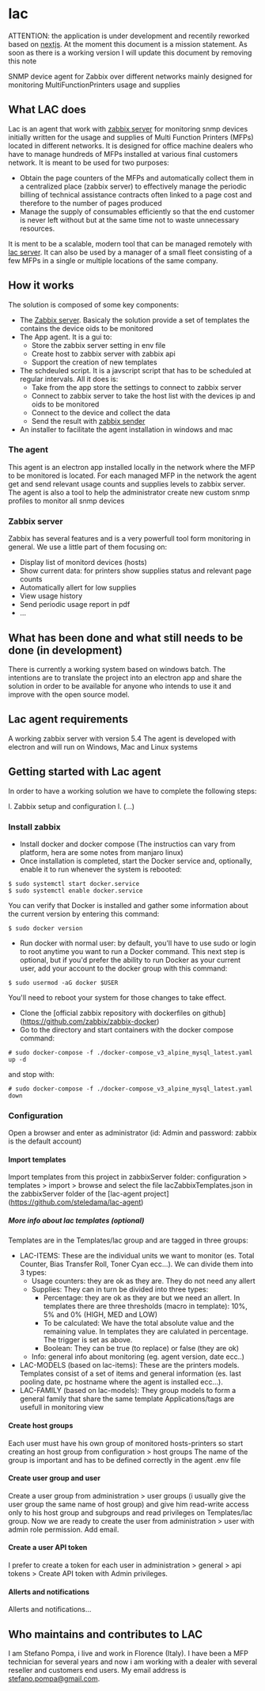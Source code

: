 # lac

ATTENTION: the application is under development and recentily reworked based on [nextjs](https://nextjs.org/). At the moment this document is a mission statement. As soon as there is a working version I will update this document by removing this note

SNMP device agent for Zabbix over different networks mainly designed for monitoring MultiFunctionPrinters usage and supplies

## What LAC does

Lac is an agent that work with [zabbix server](https://www.zabbix.com/) for monitoring snmp devices initially written for the usage and supplies of Multi Function Printers (MFPs) located in different networks. It is designed for office machine dealers who have to manage hundreds of MFPs installed at various final customers network. It is meant to be used for two purposes:

- Obtain the page counters of the MFPs and automatically collect them in a centralized place (zabbix server) to effectively manage the periodic billing of technical assistance contracts often linked to a page cost and therefore to the number of pages produced
- Manage the supply of consumables efficiently so that the end customer is never left without but at the same time not to waste unnecessary resources.

It is ment to be a scalable, modern tool that can be managed remotely with [lac server](https://github.com/steledama/lac). It can also be used by a manager of a small fleet consisting of a few MFPs in a single or multiple locations of the same company.

## How it works

The solution is composed of some key components:

- The [Zabbix server](https://www.zabbix.com/). Basicaly the solution provide a set of templates the contains the device oids to be monitored
- The App agent. It is a gui to:
  - Store the zabbix server setting in env file
  - Create host to zabbix server with zabbix api
  - Support the creation of new templates
- The schdeuled script. It is a javscript script that has to be scheduled at regular intervals. All it does is:
  - Take from the app store the settings to connect to zabbix server
  - Connect to zabbix server to take the host list with the devices ip and oids to be monitored
  - Connect to the device and collect the data
  - Send the result with [zabbix sender](https://www.zabbix.com/documentation/current/manual/concepts/sender)
- An installer to facilitate the agent installation in windows and mac

### The agent

This agent is an electron app installed locally in the network where the MFP to be monitored is located. For each managed MFP in the network the agent get and send relevant usage counts and supplies levels to zabbix server. The agent is also a tool to help the administrator create new custom snmp profiles to monitor all snmp devices

### Zabbix server

Zabbix has several features and is a very powerfull tool form monitoring in general. We use a little part of them focusing on:

- Display list of monitord devices (hosts)
- Show current data: for printers show supplies status and relevant page counts
- Automatically allert for low supplies
- View usage history
- Send periodic usage report in pdf
- ...

## What has been done and what still needs to be done (in development)

There is currently a working system based on windows batch.
The intentions are to translate the project into an electron app and share the solution in order to be available for anyone who intends to use it and improve with the open source model.

## Lac agent requirements

A working zabbix server with version 5.4
The agent is developed with electron and will run on Windows, Mac and Linux systems

## Getting started with Lac agent

In order to have a working solution we have to complete the following steps:

l. Zabbix setup and configuration
l. (...)

### Install zabbix

- Install docker and docker compose (The instructios can vary from platform, hera are some notes from manjaro linux)
- Once installation is completed, start the Docker service and, optionally, enable it to run whenever the system is rebooted:

```
$ sudo systemctl start docker.service
$ sudo systemctl enable docker.service
```

You can verify that Docker is installed and gather some information about the current version by entering this command:

```
$ sudo docker version
```

- Run docker with normal user: by default, you'll have to use sudo or login to root anytime you want to run a Docker command. This next step is optional, but if you'd prefer the ability to run Docker as your current user, add your account to the docker group with this command:

```
$ sudo usermod -aG docker $USER
```

You'll need to reboot your system for those changes to take effect.

- Clone the [official zabbix repository with dockerfiles on github] (https://github.com/zabbix/zabbix-docker)
- Go to the directory and start containers with the docker compose command:

```
# sudo docker-compose -f ./docker-compose_v3_alpine_mysql_latest.yaml up -d
```

and stop with:

```
# sudo docker-compose -f ./docker-compose_v3_alpine_mysql_latest.yaml down
```

### Configuration

Open a browser and enter as administrator (id: Admin and password: zabbix is the default account)

#### Import templates

Import templates from this project in zabbixServer folder: configuration > templates > import > browse and select the file lacZabbixTemplates.json in the zabbixServer folder of the [lac-agent project] (https://github.com/steledama/lac-agent)

##### More info about lac templates (optional)

Templates are in the Templates/lac group and are tagged in three groups:

- LAC-ITEMS: These are the individual units we want to monitor (es. Total Counter, Bias Transfer Roll, Toner Cyan ecc...). We can divide them into 3 types:
  - Usage counters: they are ok as they are. They do not need any allert
  - Supplies: They can in turn be divided into three types:
    - Percentage: they are ok as they are but we need an allert. In templates there are three thresholds (macro in template): 10%, 5% and 0% (HIGH, MED and LOW)
    - To be calculated: We have the total absolute value and the remaining value. In templates they are calulated in percentage. The trigger is set as above.
    - Boolean: They can be true (to replace) or false (they are ok)
  - Info: general info about monitoring (eg. agent version, date ecc..)
- LAC-MODELS (based on lac-items): These are the printers models. Templates consist of a set of items and general information (es. last pooling date, pc hostname where the agent is installed ecc...).
- LAC-FAMILY (based on lac-models): They group models to form a general family that share the same template
  Applications/tags are usefull in monitoring view

#### Create host groups

Each user must have his own group of monitored hosts-printers so start creating an host group from configuration > host groups
The name of the group is important and has to be defined correctly in the agent .env file

#### Create user group and user

Create a user group from administration > user groups (i usually give the user group the same name of host group) and give him read-write access only to his host group and subgroups and read privileges on Templates/lac group. Now we are ready to create the user from administration > user with admin role permission. Add email.

#### Create a user API token

I prefer to create a token for each user in administration > general > api tokens > Create API token with Admin privileges.

#### Allerts and notifications

Allerts and notifications...

## Who maintains and contributes to LAC

I am Stefano Pompa, i live and work in Florence (Italy). I have been a MFP technician for several years and now i am working with a dealer with several reseller and customers end users. My email address is stefano.pompa@gmail.com.
